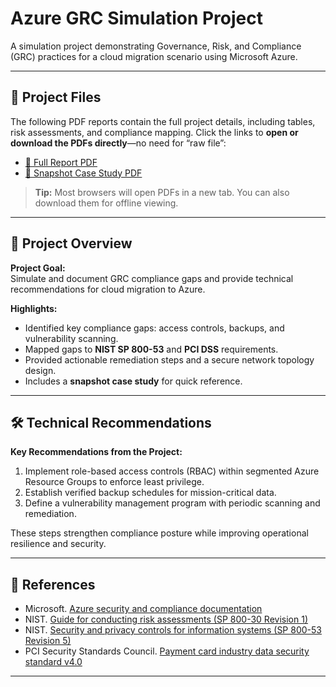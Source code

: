 # Azure GRC Simulation Project

A simulation project demonstrating Governance, Risk, and Compliance (GRC) practices for a cloud migration scenario using Microsoft Azure.

---

## 📂 Project Files

The following PDF reports contain the full project details, including tables, risk assessments, and compliance mapping. Click the links to **open or download the PDFs directly**—no need for “raw file”:

- [📄 Full Report PDF](docs/report.pdf)  
- [📄 Snapshot Case Study PDF](docs/snapshot.pdf)

> **Tip:** Most browsers will open PDFs in a new tab. You can also download them for offline viewing.

---

## 📖 Project Overview

**Project Goal:**  
Simulate and document GRC compliance gaps and provide technical recommendations for cloud migration to Azure.

**Highlights:**
- Identified key compliance gaps: access controls, backups, and vulnerability scanning.
- Mapped gaps to **NIST SP 800-53** and **PCI DSS** requirements.
- Provided actionable remediation steps and a secure network topology design.
- Includes a **snapshot case study** for quick reference.

---

## 🛠 Technical Recommendations

**Key Recommendations from the Project:**
1. Implement role-based access controls (RBAC) within segmented Azure Resource Groups to enforce least privilege.
2. Establish verified backup schedules for mission-critical data.
3. Define a vulnerability management program with periodic scanning and remediation.

These steps strengthen compliance posture while improving operational resilience and security.

---

## 📖 References

- Microsoft. [Azure security and compliance documentation](https://learn.microsoft.com/en-us/azure/compliance/)  
- NIST. [Guide for conducting risk assessments (SP 800-30 Revision 1)](https://nvlpubs.nist.gov/nistpubs/Legacy/SP/nistspecialpublication800-30r1.pdf)  
- NIST. [Security and privacy controls for information systems (SP 800-53 Revision 5)](https://doi.org/10.6028/NIST.SP.800-53r5)  
- PCI Security Standards Council. [Payment card industry data security standard v4.0](https://www.pcisecuritystandards.org/document_library)

---
